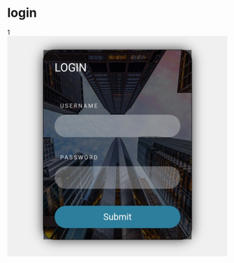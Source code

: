 # login
1
![Deskripsi Gambar](https://raw.githubusercontent.com/UnderworlD-Xz/login/refs/heads/main/form1/screenshot1.jpg)
